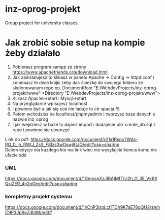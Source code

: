 # inz-oprog-projekt
Group project for university classes.

# Jak zrobić sobie setup na kompie żeby działało
1. Pobierasz program xampp ze strony https://www.apachefriends.org/download.html
2. Jak zainstalujesz to klikasz w panelu Apache -> Config -> httpd.conf i zmieniasz te dwie linijki żeby dać ścieżkę do swojego folderu ze skolonowanym repo np.
DocumentRoot "E:/WebdevProjects/inz-oprog-projekt/www"
<Directory "E:/WebdevProjects/inz-oprog-projekt/www">
3. Klikasz Apache->start i Mysql->start
4. Na przeglądarce wpisujesz localhost
5. I powinno być a jak się coś nie ładuje to ctr spacja f5
6. Potem wchodzisz na localhost/phpmyadmin i tworzysz baze danych o nazwie inz_oprog
7. I jak wejdziesz w baze to dajesz import i dodajecie plik create_db.sql z repo  i powinno sie utworzyć

Link do pdf: https://docs.google.com/document/d/1a1Rsoo7Wda-RQ_0_lh_RWtJ_ZsS_F8lzs3wOswj8tJQ/edit?usp=sharing  
Dalem edycje dla kazdego kto ma link wiec nie wysylajcie komus komu nie ufacie xdd

### UML
https://docs.google.com/document/d/1GmnanXzJIBAjMfTIU2h_G_3E_Vk6XQsiZER_4n2oOeg/edit?usp=sharing


### kompletny projekt systemu 
https://docs.google.com/document/d/1hCnP3IzxLcflTDh9K7aE78gQU2rzwhC9P3JpReZdbtM/edit#

